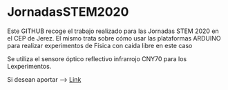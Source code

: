 # JornadasSTEM2020

Este GITHUB recoge el trabajo realizado para las Jornadas STEM 2020 en el CEP de Jerez. El mismo trata sobre cómo usar las plataformas ARDUINO para realizar experimentos de Física con caida libre en este caso

Se utiliza el sensore óptico reflectivo infrarrojo CNY70 para los Lexperimentos. 

Si desean aportar --> [Link](https://github.com/agrgal/JornadasSTEM2020)
